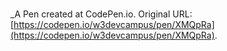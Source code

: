 # 
 _A Pen created at CodePen.io. Original URL: [https://codepen.io/w3devcampus/pen/XMQpRa](https://codepen.io/w3devcampus/pen/XMQpRa).

 